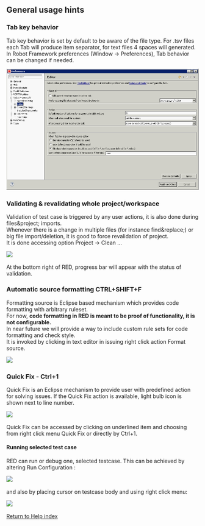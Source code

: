 ## General usage hints

### Tab key behavior

Tab key behavior is set by default to be aware of the file type. For .tsv
files each Tab will produce item separator, for text files 4 spaces will
generated.  
In Robot Framework preferences (Window -> Preferences), Tab behavior can be
changed if needed.  
  
![](general/tab_behaviour.png)  
  

### Validating & revalidating whole project/workspace

Validation of test case is triggered by any user actions, it is also done
during files&project; imports.  
Whenever there is a change in multiple files (for instance find&replace;) or
big file import/deletion, it is good to force revalidation of project.  
It is done accessing option Project -> Clean ...  
  
![](general/gen_1.png)  
  
At the bottom right of RED, progress bar will appear with the status of
validation.  

### Automatic source formatting CTRL+SHIFT+F

Formatting source is Eclipse based mechanism which provides code formatting
with arbitrary ruleset.  
For now, **code formatting in RED is meant to be proof of functionality, it is
not configurable.**  
In near future we will provide a way to include custom rule sets for code
formatting and check style.  
It is invoked by clicking in text editor in issuing right click action Format
source.  
  
  
![](general/gen_5.png)  
  

### Quick Fix - Ctrl+1

Quick Fix is an Eclipse mechanism to provide user with predefined action for
solving issues. If the Quick Fix action is available, light bulb icon is shown
next to line number.  
  
![](general/gen_6.png)  
  
Quick Fix can be accessed by clicking on underlined item and choosing from
right click menu Quick Fix or directly by Ctrl+1.

#### Running selected test case

RED can run or debug one, selected testcase. This can be achieved by altering
Run Configuration :  
  
![](general/run-selected.gif)  
  
and also by placing cursor on testcase body and using right click menu:  
  
![](general/run-selected-editors.gif)  
  

[Return to Help index](http://nokia.github.io/RED/help/)
